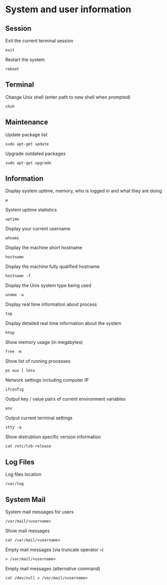 # System and user information

## Session

Exit the current terminal session

    exit

Restart the system

    reboot

## Terminal

Change Unix shell (enter path to new shell when prompted)

    chsh

## Maintenance

Update package list

    sudo apt-get update

Upgrade outdated packages

    sudo apt-get upgrade

## Information

Display system uptime, memory, who is logged in and what they are doing

    w

System uptime statistics

    uptime

Display your current username

    whoami

Display the machine short hostname

    hostname

Display the machine fully qualified hostname

    hostname -f

Display the Unix system type being used

    uname -a

Display real time information about process

    top

Display detailed real time information about the system

    htop

Show memory usage (in megabytes)

    free -m

Show list of running processes

    ps aux | less

Network settings including computer IP

    ifconfig

Output key / value pairs of current environment variables

    env

Output current terminal settings

    stty -a

Show distrubtion specific version information

    cat /etc/lsb-release

## Log Files

Log files location

    /var/log

## System Mail

System mail messages for users

    /var/mail/<username>

Show mail messages

    cat /var/mail/<username>

Empty mail messages (via truncate operator `>`)

    > /var/mail/<username>

Empty mail messages (alternative command)

    cat /dev/null > /var/mail/<username>
